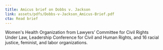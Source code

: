 ```yaml
---
title: Amicus brief on Dobbs v. Jackson
link: assets/pdfs/Dobbs-v-Jackson_Amicus-Brief.pdf
cta: Read brief
---
```


Women's Health Organization from Lawyers’ Committee for Civil Rights Under Law, Leadership Conference for Civil and Human Rights, and 16 racial justice, feminist, and labor organizations.
